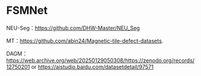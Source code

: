 # FSMNet

NEU-Seg：https://github.com/DHW-Master/NEU_Seg

MT：https://github.com/abin24/Magnetic-tile-defect-datasets.

DAGM：https://web.archive.org/web/20250129050308/https://zenodo.org/records/12750201 or https://aistudio.baidu.com/datasetdetail/97571
